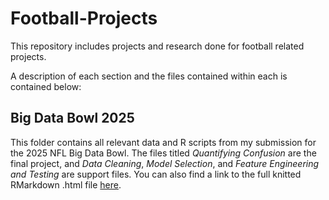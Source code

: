 # Football-Projects
This repository includes projects and research done for football related projects.


A description of each section and the files contained within each is contained below:

## Big Data Bowl 2025

This folder contains all relevant data and R scripts from my submission for the 2025 NFL Big Data Bowl. The files titled *Quantifying Confusion* are the final project, and *Data Cleaning*, *Model Selection*, and *Feature Engineering and Testing* are support files.
You can also find a link to the full knitted RMarkdown .html file [here](https://rawcdn.githack.com/djbyers/Football-Projects/9de2d48c0d8422b0c1e17838d767c3c30280013c/Big_Data_Bowl_2025/Quantifying_Confusion.html).
